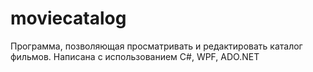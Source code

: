# moviecatalog
Программа, позволяющая просматривать и редактировать каталог фильмов. Написана с использованием C#, WPF, ADO.NET 
